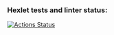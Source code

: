 ### Hexlet tests and linter status:
[![Actions Status](https://github.com/Hfdbkm/frontend-project-lvl1/workflows/hexlet-check/badge.svg)](https://github.com/Hfdbkm/frontend-project-lvl1/actions)